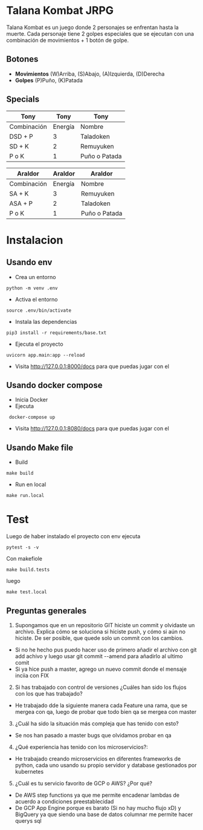 # Talana Kombat JRPG
Talana Kombat es un juego donde 2 personajes se enfrentan hasta la muerte. Cada personaje tiene 2 golpes especiales que se ejecutan con una combinación de movimientos + 1 botón de golpe.

## Botones
- **Movimientos** (W)Arriba, (S)Abajo, (A)Izquierda, (D)Derecha
- **Golpes** (P)Puño, (K)Patada

## Specials
| Tony        | Tony    | Tony  
| ----------- | ------- | -------------
| Combinación | Energía | Nombre  
| DSD + P     | 3       | Taladoken  
| SD + K      | 2       | Remuyuken  
| P o K       | 1       | Puño o Patada  

| Araldor     | Araldor | Araldor  
| ----------- | ------- | -------------
| Combinación | Energía | Nombre  
| SA + K      | 3       | Remuyuken  
| ASA + P     | 2       | Taladoken  
| P o K       | 1       | Puño o Patada


# Instalacion

## Usando env
- Crea un entorno
```
python -m venv .env
```
- Activa el entorno
```
source .env/bin/activate
```
- Instala las dependencias
```
pip3 install -r requirements/base.txt
```
- Ejecuta el proyecto
```
uvicorn app.main:app --reload
```
- Visita http://127.0.0.1:8000/docs para que puedas jugar con el

## Usando docker compose
- Inicia Docker
- Ejecuta
```
 docker-compose up
```
- Visita http://127.0.0.1:8080/docs para que puedas jugar con el

## Usando Make file
- Build
```
make build
```
- Run en local
```
make run.local
```

# Test
Luego de haber instalado el proyecto con env ejecuta
```
pytest -s -v
```

Con makefiole
```
make build.tests
```
luego
```
make test.local
```

## Preguntas generales
1. Supongamos que en un repositorio GIT hiciste un commit y olvidaste un archivo. Explica cómo se soluciona si hiciste push, y cómo si aún no hiciste.
De ser posible, que quede solo un commit con los cambios.
- Si no he hecho pus puedo hacer uso de primero añadir el archivo con git add achivo y luego usar git commit --amend para añadirlo al ultimo comit
- Si ya hice push a master,  agrego un nuevo commit donde el mensaje inciia con FIX
2. Si has trabajado con control de versiones ¿Cuáles han sido los flujos con los que has trabajado?
 - He trabajado dde la siguiente manera cada Feature una rama, que se mergea con qa, luego de probar que todo bien qa se mergea con master
3. ¿Cuál ha sido la situación más compleja que has tenido con esto?
- Se nos han pasado a master bugs que olvidamos probar en qa
4. ¿Qué experiencia has tenido con los microservicios?:
- He trabajado creando microservicios en diferentes frameworks de python, cada uno usando su propio servidor y database gestionados por kubernetes
5. ¿Cuál es tu servicio favorito de GCP o AWS? ¿Por qué?
- De AWS step functions ya que me permite encadenar lambdas de acuerdo  a condiciones preestablecidad
- De GCP App Engine porque es barato (Si no hay mucho flujo xD) y BigQuery ya que siendo una base de datos columnar me permite hacer querys sql
